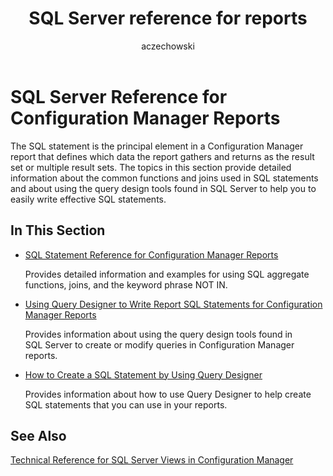 ﻿---
title: SQL Server reference for reports
titleSuffix: Configuration Manager
description: Information about the common functions and joins used in SQL statements and about using the SQL Server query design tools.
ms.date: 04/30/2019
ms.prod: configuration-manager
ms.technology: configmgr-other #app client compliance hybrid osd protect sum
ms.topic: conceptual
ms.collection: M365-identity-device-management
ms.assetid: 72baa39d-5480-4cc6-aa9c-fc73f540ba92
author: aczechowski
ms.author: aaroncz
manager: dougeby
---

# SQL Server Reference for Configuration Manager Reports

The SQL statement is the principal element in a Configuration Manager report that defines which data the report gathers and returns as the result set or multiple result sets. The topics in this section provide detailed information about the common functions and joins used in SQL statements and about using the query design tools found in SQL Server to help you to easily write effective SQL statements.

## In This Section

- [SQL Statement Reference for Configuration Manager Reports](sql-statement-reference-configuration-manager-reports.md)
  
  Provides detailed information and examples for using SQL aggregate functions, joins, and the keyword phrase NOT IN.

- [Using Query Designer to Write Report SQL Statements for Configuration Manager Reports](using-query-designer-write-configuration-manager-report-sql-statements.md)  

  Provides information about using the query design tools found in SQL Server to create or modify queries in Configuration Manager reports.

- [How to Create a SQL Statement by Using Query Designer](how-to-create-sql-statement-using-query-designer.md)  

  Provides information about how to use Query Designer to help create SQL statements that you can use in your reports.

## See Also

[Technical Reference for SQL Server Views in Configuration Manager](technical-reference-sql-server-views-configuration-manager.md)